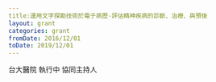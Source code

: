 ```yaml
---
title:運用文字探勘技術於電子病歷-評估精神疾病的診斷、治療、與預後
layout: grant
categories: grant
fromDate: 2016/12/01
toDate: 2019/12/01
---
```


台大醫院
執行中
協同主持人